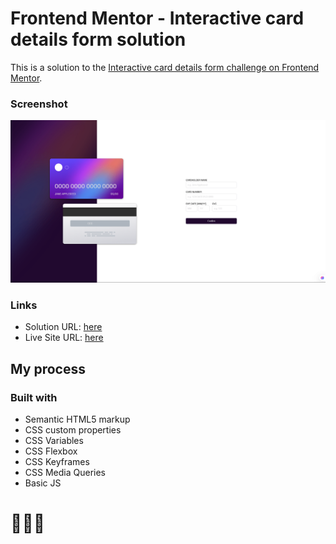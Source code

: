 # Frontend Mentor - Interactive card details form solution

This is a solution to the [Interactive card details form challenge on Frontend Mentor](https://www.frontendmentor.io/challenges/interactive-card-details-form-XpS8cKZDWw).

### Screenshot

![](./images/screenshot.png)

### Links

- Solution URL: [here](https://www.frontendmentor.io/solutions/interactive-card-details-form-solution-Pj9LuT9KB0)
- Live Site URL: [here](https://sunilbaghel002.github.io/interactive-card-details-form-main/)

## My process

### Built with

- Semantic HTML5 markup
- CSS custom properties
- CSS Variables
- CSS Flexbox
- CSS Keyframes
- CSS Media Queries
- Basic JS


# 🚀🚀🚀
